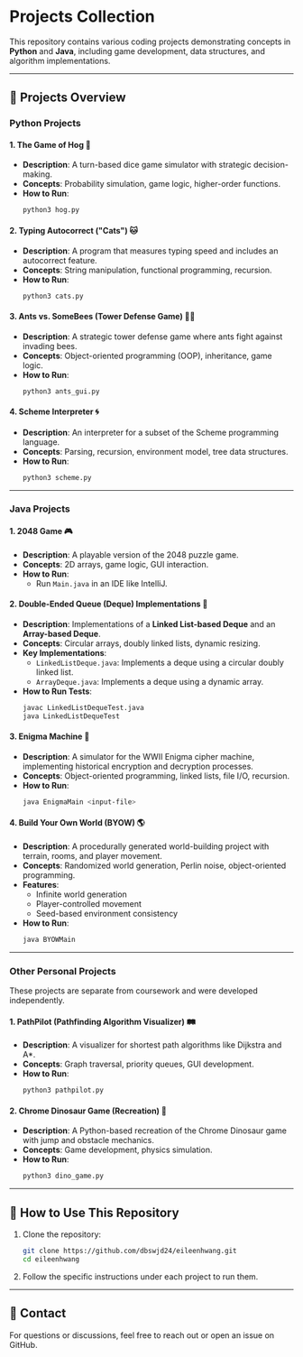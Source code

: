 # **Projects Collection**  

This repository contains various coding projects demonstrating concepts in **Python** and **Java**, including game development, data structures, and algorithm implementations.

---

## **📝 Projects Overview**  

### **Python Projects**  
#### **1. The Game of Hog** 🐷  
- **Description**: A turn-based dice game simulator with strategic decision-making.  
- **Concepts**: Probability simulation, game logic, higher-order functions.  
- **How to Run**:  
  ```bash
  python3 hog.py
  ```  

#### **2. Typing Autocorrect ("Cats")** 🐱  
- **Description**: A program that measures typing speed and includes an autocorrect feature.  
- **Concepts**: String manipulation, functional programming, recursion.  
- **How to Run**:  
  ```bash
  python3 cats.py
  ```  

#### **3. Ants vs. SomeBees (Tower Defense Game)** 🐜🐝  
- **Description**: A strategic tower defense game where ants fight against invading bees.  
- **Concepts**: Object-oriented programming (OOP), inheritance, game logic.  
- **How to Run**:  
  ```bash
  python3 ants_gui.py
  ```  

#### **4. Scheme Interpreter** 🌀  
- **Description**: An interpreter for a subset of the Scheme programming language.  
- **Concepts**: Parsing, recursion, environment model, tree data structures.  
- **How to Run**:  
  ```bash
  python3 scheme.py
  ```  

---

### **Java Projects**  
#### **1. 2048 Game** 🎮  
- **Description**: A playable version of the 2048 puzzle game.  
- **Concepts**: 2D arrays, game logic, GUI interaction.  
- **How to Run**:  
  - Run `Main.java` in an IDE like IntelliJ.  

#### **2. Double-Ended Queue (Deque) Implementations** 🔄  
- **Description**: Implementations of a **Linked List-based Deque** and an **Array-based Deque**.  
- **Concepts**: Circular arrays, doubly linked lists, dynamic resizing.  
- **Key Implementations**:  
  - `LinkedListDeque.java`: Implements a deque using a circular doubly linked list.  
  - `ArrayDeque.java`: Implements a deque using a dynamic array.  
- **How to Run Tests**:  
  ```bash
  javac LinkedListDequeTest.java
  java LinkedListDequeTest
  ```  

#### **3. Enigma Machine** 🔐  
- **Description**: A simulator for the WWII Enigma cipher machine, implementing historical encryption and decryption processes.  
- **Concepts**: Object-oriented programming, linked lists, file I/O, recursion.  
- **How to Run**:  
  ```bash
  java EnigmaMain <input-file>
  ```  

#### **4. Build Your Own World (BYOW)** 🌎  
- **Description**: A procedurally generated world-building project with terrain, rooms, and player movement.  
- **Concepts**: Randomized world generation, Perlin noise, object-oriented programming.  
- **Features**:  
  - Infinite world generation  
  - Player-controlled movement  
  - Seed-based environment consistency  
- **How to Run**:  
  ```bash
  java BYOWMain
  ```  

---

### **Other Personal Projects**  
These projects are separate from coursework and were developed independently.

#### **1. PathPilot (Pathfinding Algorithm Visualizer)** 🛤️  
- **Description**: A visualizer for shortest path algorithms like Dijkstra and A*.  
- **Concepts**: Graph traversal, priority queues, GUI development.  
- **How to Run**:  
  ```bash
  python3 pathpilot.py
  ```  

#### **2. Chrome Dinosaur Game (Recreation)** 🦖  
- **Description**: A Python-based recreation of the Chrome Dinosaur game with jump and obstacle mechanics.  
- **Concepts**: Game development, physics simulation.  
- **How to Run**:  
  ```bash
  python3 dino_game.py
  ```  

---

## **📌 How to Use This Repository**
1. Clone the repository:  
   ```bash
   git clone https://github.com/dbswjd24/eileenhwang.git
   cd eileenhwang
   ```  
2. Follow the specific instructions under each project to run them.  

---

## **📩 Contact**
For questions or discussions, feel free to reach out or open an issue on GitHub.  
